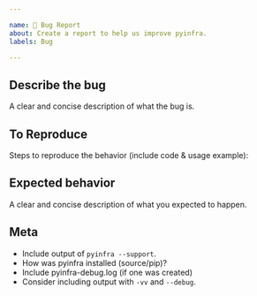 ```yaml
---

name: 🐛 Bug Report
about: Create a report to help us improve pyinfra.
labels: Bug

---
```


## Describe the bug
A clear and concise description of what the bug is.

## To Reproduce
Steps to reproduce the behavior (include code & usage example):

## Expected behavior
A clear and concise description of what you expected to happen.

## Meta
+ Include output of `pyinfra --support`.
+ How was pyinfra installed (source/pip)?
+ Include pyinfra-debug.log (if one was created)
+ Consider including output with `-vv` and `--debug`.
